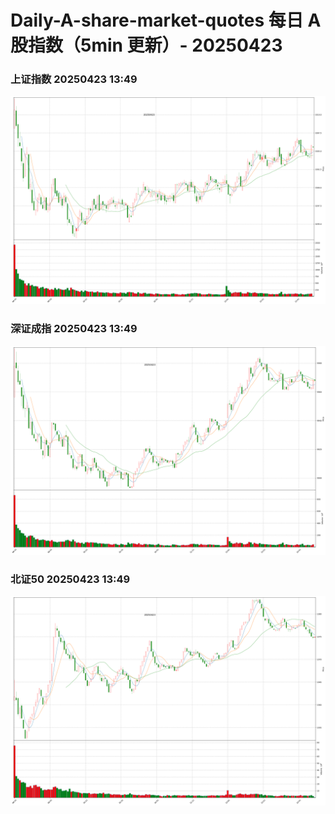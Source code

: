 
# Daily-A-share-market-quotes 每日 A 股指数（5min 更新）- 20250423

### 上证指数 20250423 13:49
![](./fig/2025/4/20250423-sh000001.png)

### 深证成指 20250423 13:49
![](./fig/2025/4/20250423-sz399001.png)

### 北证50 20250423 13:49
![](./fig/2025/4/20250423-bj899050.png)
